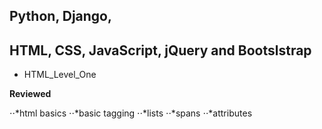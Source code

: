 ## Python, Django,

## HTML, CSS, JavaScript, jQuery and Bootslstrap 

* HTML_Level_One

**Reviewed**

⋅⋅*html basics
⋅⋅*basic tagging
⋅⋅*lists
⋅⋅*spans
⋅⋅*attributes

